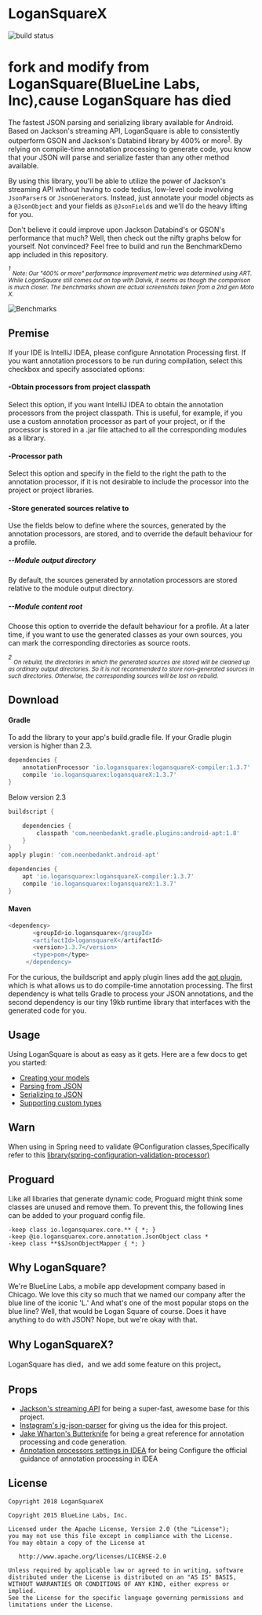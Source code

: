 
# LoganSquareX
![build status](https://travis-ci.org/LoganSquareX/LoganSquareX.svg?branch=master)

# fork and modify from LoganSquare(BlueLine Labs, Inc),cause LoganSquare has died

The fastest JSON parsing and serializing library available for Android. Based on Jackson's streaming API, LoganSquare is able to consistently outperform GSON and Jackson's Databind library by 400% or more<sup>[1](#1)</sup>. By relying on compile-time annotation processing to generate code, you know that your JSON will parse and serialize faster than any other method available.

By using this library, you'll be able to utilize the power of Jackson's streaming API without having to code tedius, low-level code involving `JsonParser`s or `JsonGenerator`s. Instead, just annotate your model objects as a `@JsonObject` and your fields as `@JsonField`s and we'll do the heavy lifting for you.

Don't believe it could improve upon Jackson Databind's or GSON's performance that much? Well, then check out the nifty graphs below for yourself. Not convinced? Feel free to build and run the BenchmarkDemo app included in this repository.

<a name="1"></a>
*<sup>1</sup> <sub>Note: Our "400% or more" performance improvement metric was determined using ART. While LoganSquare still comes out on top with Dalvik, it seems as though the comparison is much closer. The benchmarks shown are actual screenshots taken from a 2nd gen Moto X.<sub>*

![Benchmarks](docs/benchmarks.jpg)
## Premise
If your IDE is IntelliJ IDEA, please configure Annotation Processing first.
If you want annotation processors to be run during compilation, select this checkbox and specify associated options:
#### -Obtain processors from project classpath
Select this option, if you want IntelliJ IDEA to obtain the annotation processors from the project classpath. This is useful, for example, if you use a custom annotation processor as part of your project, or if the processor is stored in a .jar file attached to all the corresponding modules as a library.
#### -Processor path
Select this option and specify in the field to the right the path to the annotation processor, if it is not desirable to include the processor into the project or project libraries.
#### -Store generated sources relative to
Use the fields below to define where the sources, generated by the annotation processors, are stored, and to override the default behaviour for a profile.
##### --Module output directory
By default, the sources generated by annotation processors are stored relative to the module output directory.
##### --Module content root
Choose this option to override the default behaviour for a profile.
At a later time, if you want to use the generated classes as your own sources, you can mark the corresponding directories as source roots.

<a name="2"></a>
*<sup>2</sup> <sub>On rebuild, the directories in which the generated sources are stored will be cleaned up as ordinary output directories. So it is not recommended to store non-generated sources in such directories. Otherwise, the corresponding sources will be lost on rebuild.<sub>*


## Download
#### Gradle
To add the library to your app's build.gradle file.
If your Gradle plugin version is higher than 2.3.
```groovy
dependencies {
    annotationProcessor 'io.logansquarex:logansquareX-compiler:1.3.7'
    compile 'io.logansquarex:logansquareX:1.3.7'
}
```

Below version 2.3
```groovy
buildscript {

    dependencies {
        classpath 'com.neenbedankt.gradle.plugins:android-apt:1.8'
    }
}
apply plugin: 'com.neenbedankt.android-apt'

dependencies {
    apt 'io.logansquarex:logansquareX-compiler:1.3.7'
    compile 'io.logansquarex:logansquareX:1.3.7'
}
```

#### Maven
```groovy
<dependency>
       <groupId>io.logansquarex</groupId>
       <artifactId>logansquareX</artifactId>
       <version>1.3.7</version>
       <type>pom</type>
     </dependency>
```
For the curious, the buildscript and apply plugin lines add the [apt plugin](https://bitbucket.org/hvisser/android-apt), which is what allows us to do compile-time annotation processing. The first dependency is what tells Gradle to process your JSON annotations, and the second dependency is our tiny 19kb runtime library that interfaces with the generated code for you.

## Usage

Using LoganSquare is about as easy as it gets. Here are a few docs to get you started:

 * [Creating your models](docs/Models.md)
 * [Parsing from JSON](docs/Parsing.md)
 * [Serializing to JSON](docs/Serializing.md)
 * [Supporting custom types](docs/TypeConverters.md)

## Warn
When using in Spring need to validate @Configuration classes,Specifically refer to this [library(spring-configuration-validation-processor)](https://github.com/pellaton/spring-configuration-validation-processor)

## Proguard

Like all libraries that generate dynamic code, Proguard might think some classes are unused and remove them. To prevent this, the following lines can be added to your proguard config file.

```
-keep class io.logansquarex.core.** { *; }
-keep @io.logansquarex.core.annotation.JsonObject class *
-keep class **$$JsonObjectMapper { *; }
```

## Why LoganSquare?

We're BlueLine Labs, a mobile app development company based in Chicago. We love this city so much that we named our company after the blue line of the iconic 'L.' And what's one of the most popular stops on the blue line? Well, that would be Logan Square of course. Does it have anything to do with JSON? Nope, but we're okay with that.
## Why LoganSquareX?
LoganSquare has died，and we add some feature on this project。

## Props

 * [Jackson's streaming API](https://github.com/FasterXML/jackson-core) for being a super-fast, awesome base for this project.
 * [Instagram's ig-json-parser](https://github.com/Instagram/ig-json-parser) for giving us the idea for this project.
 * [Jake Wharton's Butterknife](https://github.com/JakeWharton/butterknife) for being a great reference for annotation processing and code generation.
 * [Annotation processors settings  in IDEA](https://www.jetbrains.com/help/idea/annotation-processors.html) for being Configure the official guidance of annotation processing in IDEA


## License

    Copyright 2018 LoganSquareX
 
    Copyright 2015 BlueLine Labs, Inc.

    Licensed under the Apache License, Version 2.0 (the "License");
    you may not use this file except in compliance with the License.
    You may obtain a copy of the License at

       http://www.apache.org/licenses/LICENSE-2.0

    Unless required by applicable law or agreed to in writing, software
    distributed under the License is distributed on an "AS IS" BASIS,
    WITHOUT WARRANTIES OR CONDITIONS OF ANY KIND, either express or implied.
    See the License for the specific language governing permissions and
    limitations under the License.


